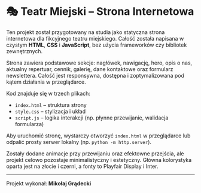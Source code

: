 # 🎭 Teatr Miejski – Strona Internetowa

Ten projekt został przygotowany na studia jako statyczna strona internetowa dla fikcyjnego teatru miejskiego. Całość została napisana w czystym **HTML**, **CSS** i **JavaScript**, bez użycia frameworków czy bibliotek zewnętrznych.

Strona zawiera podstawowe sekcje: nagłówek, nawigację, hero, opis o nas, aktualny repertuar, cennik, galerię, dane kontaktowe oraz formularz newslettera. Całość jest responsywna, dostępna i zoptymalizowana pod kątem działania w przeglądarce.

Kod znajduje się w trzech plikach:
- `index.html` – struktura strony
- `style.css` – stylizacja i układ
- `script.js` – logika interakcji (np. płynne przewijanie, walidacja formularza)

Aby uruchomić stronę, wystarczy otworzyć `index.html` w przeglądarce lub odpalić prosty serwer lokalny (np. `python -m http.server`).

Zostały dodane animacje przy przewijaniu oraz efektowne przejścia, ale projekt celowo pozostaje minimalistyczny i estetyczny. Główna kolorystyka oparta jest na złocie i czerni, a fonty to Playfair Display i Inter.

---

Projekt wykonał: **Mikołaj Grądecki**
